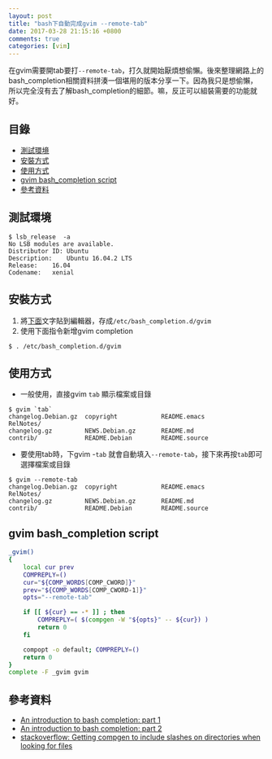```yaml
---
layout: post
title: "bash下自動完成gvim --remote-tab"
date: 2017-03-28 21:15:16 +0800
comments: true
categories: [vim]
---
```

在gvim需要開tab要打`--remote-tab`，打久就開始厭煩想偷懶。後來整理網路上的bash_completion相關資料拼湊一個堪用的版本分享一下。因為我只是想偷懶，所以完全沒有去了解bash_completion的細節。嘛，反正可以組裝需要的功能就好。

## 目錄

* [測試環境](#ac_env)
* [安裝方式](#ac_inst)
* [使用方式](#ac_use)
* [gvim bash_completion script](#ac_gvf)
* [參考資料](#ac_ref)

<a name="ac_env"></a>
## 測試環境

```
$ lsb_release  -a
No LSB modules are available.
Distributor ID:	Ubuntu
Description:	Ubuntu 16.04.2 LTS
Release:	16.04
Codename:	xenial
```

<a name="ac_inst"></a>
## 安裝方式

1. 將[下面](#ac_gvf)文字貼到編輯器，存成`/etc/bash_completion.d/gvim`
2. 使用下面指令新增gvim completion

```text 新增gvim completion指令
$ . /etc/bash_completion.d/gvim
``` 

<a name="ac_use"></a>
## 使用方式

* 一般使用，直接gvim `tab` 顯示檔案或目錄

```
$ gvim `tab`
changelog.Debian.gz  copyright            README.emacs         RelNotes/
changelog.gz         NEWS.Debian.gz       README.md            
contrib/             README.Debian        README.source 
```

* 要使用tab時，下gvim -`tab` 就會自動填入`--remote-tab`，接下來再按`tab`即可選擇檔案或目錄

```
$ gvim --remote-tab 
changelog.Debian.gz  copyright            README.emacs         RelNotes/
changelog.gz         NEWS.Debian.gz       README.md            
contrib/             README.Debian        README.source 
```

<a name="ac_gvf"></a>
## gvim bash_completion script

```sh gvim
_gvim()
{
    local cur prev
    COMPREPLY=()
    cur="${COMP_WORDS[COMP_CWORD]}"
    prev="${COMP_WORDS[COMP_CWORD-1]}"
    opts="--remote-tab"

    if [[ ${cur} == -* ]] ; then
        COMPREPLY=( $(compgen -W "${opts}" -- ${cur}) )
        return 0
    fi

    compopt -o default; COMPREPLY=()
    return 0
}
complete -F _gvim gvim
```

<a name="ac_ref"></a>
## 參考資料

* [An introduction to bash completion: part 1](https://debian-administration.org/article/316/An_introduction_to_bash_completion_part_1)
* [An introduction to bash completion: part 2](https://debian-administration.org/article/317/An_introduction_to_bash_completion_part_2)
* [stackoverflow: Getting compgen to include slashes on directories when looking for files](http://stackoverflow.com/questions/12933362/getting-compgen-to-include-slashes-on-directories-when-looking-for-files)


